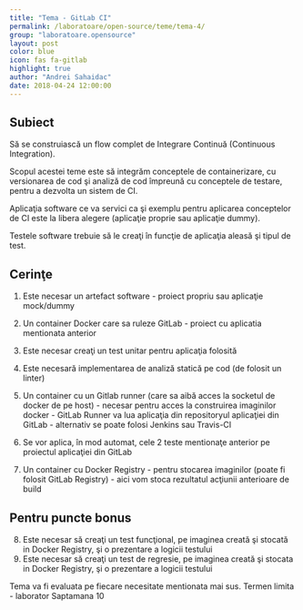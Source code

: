 ```yaml
---
title: "Tema - GitLab CI"
permalink: /laboratoare/open-source/teme/tema-4/
group: "laboratoare.opensource"
layout: post
color: blue
icon: fas fa-gitlab
highlight: true
author: "Andrei Sahaidac"
date: 2018-04-24 12:00:00
---
```


## Subiect
Să se construiască un flow complet de Integrare Continuă (Continuous Integration).

Scopul acestei teme este să integrăm conceptele de containerizare, cu versionarea de cod şi analiză de cod împreună cu conceptele de testare, pentru a dezvolta un sistem de CI.

Aplicaţia software ce va servici ca şi exemplu pentru aplicarea conceptelor de CI este la libera alegere (aplicaţie proprie sau aplicaţie dummy).

Testele software trebuie să le creaţi în funcţie de aplicaţia aleasă şi tipul de test.

## Cerinţe
1. Este necesar un artefact software - proiect propriu sau aplicaţie mock/dummy
2. Un container Docker care sa ruleze GitLab - proiect cu aplicatia mentionata anterior
3. Este necesar creaţi un test unitar pentru aplicaţia folosită
4. Este necesară implementarea de analiză statică pe cod (de folosit un linter)

5. Un container cu un Gitlab runner (care sa aibă acces la socketul de docker de pe host) - necesar pentru acces la construirea imaginilor docker - GitLab Runner va lua aplicaţia din repositoryul aplicaţiei din GitLab - alternativ se poate folosi Jenkins sau Travis-CI
6. Se vor aplica, în mod automat, cele 2 teste mentionaţe anterior pe proiectul aplicaţiei din GitLab

7. Un container cu Docker Registry - pentru stocarea imaginilor (poate fi folosit GitLab Registry) - aici vom stoca rezultatul acţiunii anterioare de build

## Pentru puncte bonus
8. Este necesar să creaţi un test funcţional, pe imaginea creată şi stocată in Docker Registry, şi o prezentare a logicii testului
9. Este necesar să creaţi un test de regresie, pe imaginea creată şi stocata in Docker Registry, şi o prezentare a logicii testului


Tema va fi evaluata pe fiecare necesitate mentionata mai sus.
Termen limita - laborator Saptamana 10